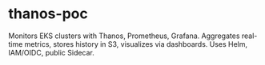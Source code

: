 # thanos-poc
Monitors EKS clusters with Thanos, Prometheus, Grafana. Aggregates real-time metrics, stores history in S3, visualizes via dashboards. Uses Helm, IAM/OIDC, public Sidecar. 
